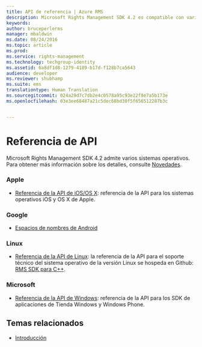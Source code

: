 ```yaml
---
title: API de referencia | Azure RMS
description: Microsoft Rights Management SDK 4.2 es compatible con varios sistemas operativos; Android, iOS, OS X, Linux, Windows Phone y Tienda Windows.
keywords: 
author: bruceperlerms
manager: mbaldwin
ms.date: 08/24/2016
ms.topic: article
ms.prod: 
ms.service: rights-management
ms.technology: techgroup-identity
ms.assetid: 6a8df1d8-1279-4189-b17d-f128b7ca5643
audience: developer
ms.reviewer: shubhamp
ms.suite: ems
translationtype: Human Translation
ms.sourcegitcommit: 024a29d7c7db2e4c0578a95c93e22f8e7a5b173e
ms.openlocfilehash: 03e3ee68487a21c5dec68bd30f5f656512287b3c


---
```


# Referencia de API

Microsoft Rights Management SDK 4.2 admite varios sistemas operativos. Para obtener más información sobre los detalles, consulte [Novedades](release-notes.md).

### Apple
- [Referencia de la API de iOS/OS X](/rights-management/sdk/4.2/api/iOS/iOS): referencia de la API para los sistemas operativos iOS y OS X de Apple.

### Google
- [Espacios de nombres de Android](android-namespaces.md)

### Linux
- [Referencia de la API de Linux](linux-c-api-reference.md): la referencia de la API para el soporte técnico del sistema operativo de la versión Linux se hospeda en Github: [RMS SDK para C++](http://azuread.github.io/rms-sdk-for-cpp/annotated.html).

### Microsoft
- [Referencia de la API de Windows](/rights-management/sdk/4.2/api/winrt/Microsoft.RightsManagement): referencia de la API para los SDK de aplicaciones de Tienda Windows y Windows Phone.

## Temas relacionados

* [Introducción](get-started.md)
 

 



<!--HONumber=Aug16_HO4-->


